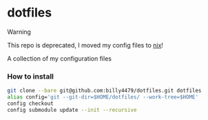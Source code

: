 # dotfiles

> [!WARNING]
> This repo is deprecated, I moved my config files to [nix](https://github.com/billy4479/nix)!

A collection of my configuration files

### How to install

```bash
git clone --bare git@github.com:billy4479/dotfiles.git dotfiles
alias config='git --git-dir=$HOME/dotfiles/ --work-tree=$HOME'
config checkout
config submodule update --init --recursive
```
